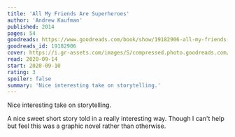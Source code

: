 ```yaml
---
title: 'All My Friends Are Superheroes'
author: 'Andrew Kaufman'
published: 2014
pages: 54
goodreads: https://www.goodreads.com/book/show/19182906-all-my-friends-are-superheroes
goodreads_id: 19182906
cover: https://i.gr-assets.com/images/S/compressed.photo.goodreads.com/books/1408937065l/19182906._SX98_.jpg
read: 2020-09-14
start: 2020-09-10
rating: 3
spoiler: false
summary: 'Nice interesting take on storytelling.'
---
```


Nice interesting take on storytelling.

A nice sweet short story told in a really interesting way. Though I can't help but feel this was a graphic novel rather than otherwise.
